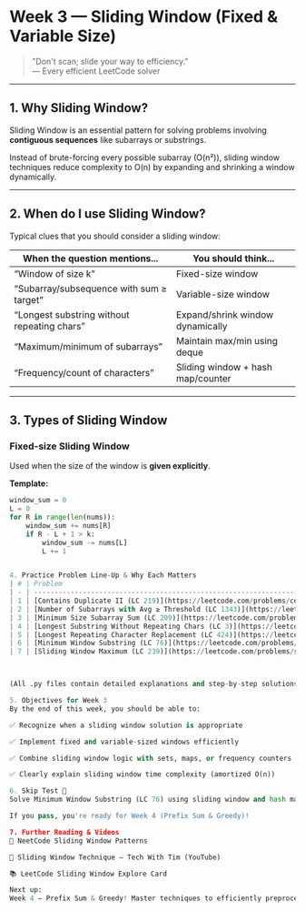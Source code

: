 # Week 3 — Sliding Window (Fixed & Variable Size)

> "Don't scan; slide your way to efficiency."  
> — Every efficient LeetCode solver

---

## 1. Why Sliding Window?

Sliding Window is an essential pattern for solving problems involving **contiguous sequences** like subarrays or substrings.

Instead of brute-forcing every possible subarray (O(n²)), sliding window techniques reduce complexity to O(n) by expanding and shrinking a window dynamically.

---

## 2. When do I use Sliding Window?

Typical clues that you should consider a sliding window:

| When the question mentions...                  | You should think...                 |
|------------------------------------------------|-------------------------------------|
| “Window of size k”                             | Fixed-size window                   |
| “Subarray/subsequence with sum ≥ target”       | Variable-size window                |
| “Longest substring without repeating chars”    | Expand/shrink window dynamically    |
| “Maximum/minimum of subarrays”                 | Maintain max/min using deque        |
| “Frequency/count of characters”                | Sliding window + hash map/counter   |

---

## 3. Types of Sliding Window

### Fixed-size Sliding Window
Used when the size of the window is **given explicitly**.

**Template:**
```python
window_sum = 0
L = 0
for R in range(len(nums)):
    window_sum += nums[R]
    if R - L + 1 > k:
        window_sum -= nums[L]
        L += 1


4. Practice Problem Line-Up & Why Each Matters
| # | Problem                                                                                                                                                            | File                                | Window Type   | Why it matters                                        |
| - | ------------------------------------------------------------------------------------------------------------------------------------------------------------------ | ----------------------------------- | ------------- | ----------------------------------------------------- |
| 1 | [Contains Duplicate II (LC 219)](https://leetcode.com/problems/contains-duplicate-ii/)                                                                             | `contains_duplicate_ii.py`          | Fixed-size    | Core sliding window logic with set for duplicates     |
| 2 | [Number of Subarrays with Avg ≥ Threshold (LC 1343)](https://leetcode.com/problems/number-of-sub-arrays-of-size-k-and-average-greater-than-or-equal-to-threshold/) | `subarrays_avg_threshold.py`        | Fixed-size    | Maintains a rolling sum for efficient updates         |
| 3 | [Minimum Size Subarray Sum (LC 209)](https://leetcode.com/problems/minimum-size-subarray-sum/)                                                                     | `min_size_subarray_sum.py`          | Variable-size | Expand and shrink window to minimize length           |
| 4 | [Longest Substring Without Repeating Chars (LC 3)](https://leetcode.com/problems/longest-substring-without-repeating-characters/)                                  | `longest_unique_substring.py`       | Variable-size | Tracks unique characters dynamically                  |
| 5 | [Longest Repeating Character Replacement (LC 424)](https://leetcode.com/problems/longest-repeating-character-replacement/)                                         | `longest_repeating_char_replace.py` | Variable-size | Combines sliding window with frequency counting       |
| 6 | [Minimum Window Substring (LC 76)](https://leetcode.com/problems/minimum-window-substring/)                                                                        | `minimum_window_substring.py`       | Variable-size | Advanced hash-map based window resizing               |
| 7 | [Sliding Window Maximum (LC 239)](https://leetcode.com/problems/sliding-window-maximum/)                                                                           | `sliding_window_maximum.py`         | Fixed-size    | Deque to efficiently track the max in a moving window |



(All .py files contain detailed explanations and step-by-step solutions.)

5. Objectives for Week 3
By the end of this week, you should be able to:

✅ Recognize when a sliding window solution is appropriate

✅ Implement fixed and variable-sized windows efficiently

✅ Combine sliding window logic with sets, maps, or frequency counters

✅ Clearly explain sliding window time complexity (amortized O(n))

6. Skip Test 🚦
Solve Minimum Window Substring (LC 76) using sliding window and hash maps within 30 minutes.

If you pass, you're ready for Week 4 (Prefix Sum & Greedy)!

7. Further Reading & Videos
📘 NeetCode Sliding Window Patterns

🎥 Sliding Window Technique — Tech With Tim (YouTube)

📚 LeetCode Sliding Window Explore Card

Next up:
Week 4 — Prefix Sum & Greedy! Master techniques to efficiently preprocess arrays and make optimal local choices.